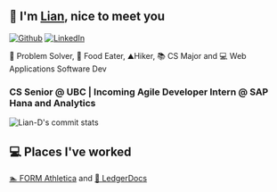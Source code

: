 ## 👋 I'm [Lian](https://liand.dev/), nice to meet you ##  

<p><a href="https://github.com/Lian-D" target="_blank"><img alt="Github" src="https://img.shields.io/badge/GitHub-%2312100E.svg?&style=for-the-badge&logo=Github&logoColor=white" /></a> <a href="https://www.linkedin.com/in/liandu/" target="_blank"><img alt="LinkedIn" src="https://img.shields.io/badge/linkedin-%230077B5.svg?&style=for-the-badge&logo=linkedin&logoColor=white"/></a>
</p>
🧠 Problem Solver, 🍜 Food Eater, ⛰️Hiker, 📚 CS Major and 💻 Web Applications Software Dev

### CS Senior @ UBC | Incoming Agile Developer Intern @ SAP Hana and Analytics

![Lian-D's commit stats](https://github-readme-stats.vercel.app/api/top-langs/?username=Lian-D&hide=c%2B%2B,css,TSQL,html,makefile,hack&theme=dark&layout=compact)

## 💻 Places I've worked ##
 [🏊 FORM Athletica](https://www.formswim.com/) and
 [📝 LedgerDocs](https://www.ledgerdocs.com/)
